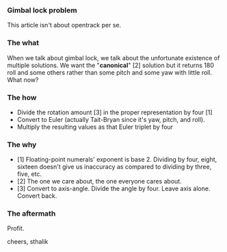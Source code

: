 ### Gimbal lock problem

This article isn't about opentrack per se.

### The what

When we talk about gimbal lock, we talk about the unfortunate existence of multiple solutions. We want the "**canonical**"  [2] solution but it returns 180 roll and some others rather than some pitch and some yaw with little roll. What now?

### The how

- Divide the rotation amount [3] in the proper representation by four [1]
- Convert to Euler (actually Tait-Bryan since it's yaw, pitch, and roll).
- Multiply the resulting values as that Euler triplet by four

### The why

* [1] Floating-point numerals' exponent is base 2. Dividing by four, eight, sixteen doesn't give us inaccuracy as compared to dividing by three, five, etc.
* [2] The one we care about, the one everyone cares about.
* [3] Convert to axis-angle. Divide the angle by four. Leave axis alone. Convert back.

### The aftermath

Profit.

cheers,
sthalik
